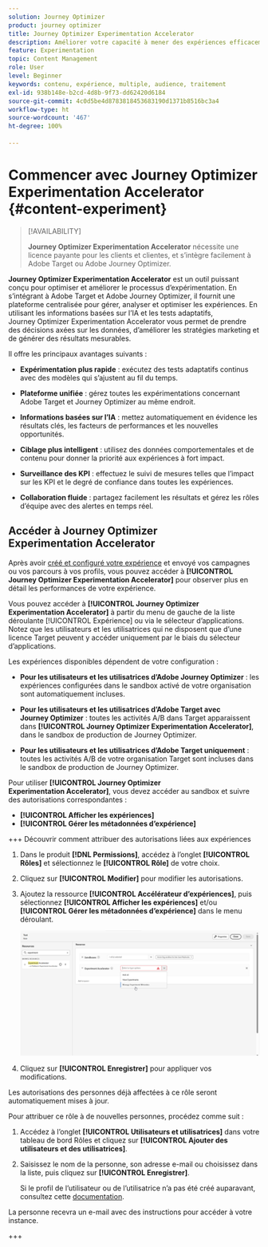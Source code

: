 ```yaml
---
solution: Journey Optimizer
product: journey optimizer
title: Journey Optimizer Experimentation Accelerator
description: Améliorer votre capacité à mener des expériences efficacement et à générer des informations
feature: Experimentation
topic: Content Management
role: User
level: Beginner
keywords: contenu, expérience, multiple, audience, traitement
exl-id: 938b148e-b2cd-4d8b-9f73-dd62420d6184
source-git-commit: 4c0d5be4d8783818453683190d1371b8516bc3a4
workflow-type: ht
source-wordcount: '467'
ht-degree: 100%

---
```


# Commencer avec Journey Optimizer Experimentation Accelerator {#content-experiment}

>[!AVAILABILITY]
>
>**Journey Optimizer Experimentation Accelerator** nécessite une licence payante pour les clients et clientes, et s’intègre facilement à Adobe Target ou Adobe Journey Optimizer.

**Journey Optimizer Experimentation Accelerator** est un outil puissant conçu pour optimiser et améliorer le processus d’expérimentation. En s’intégrant à Adobe Target et Adobe Journey Optimizer, il fournit une plateforme centralisée pour gérer, analyser et optimiser les expériences. En utilisant les informations basées sur l’IA et les tests adaptatifs, Journey Optimizer Experimentation Accelerator vous permet de prendre des décisions axées sur les données, d’améliorer les stratégies marketing et de générer des résultats mesurables.

Il offre les principaux avantages suivants :

* **Expérimentation plus rapide** : exécutez des tests adaptatifs continus avec des modèles qui s’ajustent au fil du temps.

* **Plateforme unifiée** : gérez toutes les expérimentations concernant Adobe Target et Journey Optimizer au même endroit.

* **Informations basées sur l’IA** : mettez automatiquement en évidence les résultats clés, les facteurs de performances et les nouvelles opportunités.

* **Ciblage plus intelligent** : utilisez des données comportementales et de contenu pour donner la priorité aux expériences à fort impact.

* **Surveillance des KPI** : effectuez le suivi de mesures telles que l’impact sur les KPI et le degré de confiance dans toutes les expériences.

* **Collaboration fluide** : partagez facilement les résultats et gérez les rôles d’équipe avec des alertes en temps réel.

## Accéder à Journey Optimizer Experimentation Accelerator

Après avoir [créé et configuré votre expérience](content-experiment.md) et envoyé vos campagnes ou vos parcours à vos profils, vous pouvez accéder à **[!UICONTROL Journey Optimizer Experimentation Accelerator]** pour observer plus en détail les performances de votre expérience.

Vous pouvez accéder à **[!UICONTROL Journey Optimizer Experimentation Accelerator]** à partir du menu de gauche de la liste déroulante [!UICONTROL Expérience] ou via le sélecteur d’applications. Notez que les utilisateurs et les utilisatrices qui ne disposent que d’une licence Target peuvent y accéder uniquement par le biais du sélecteur d’applications.

Les expériences disponibles dépendent de votre configuration :

* **Pour les utilisateurs et les utilisatrices d’Adobe Journey Optimizer** : les expériences configurées dans le sandbox activé de votre organisation sont automatiquement incluses.

* **Pour les utilisateurs et les utilisatrices d’Adobe Target avec Journey Optimizer** : toutes les activités A/B dans Target apparaissent dans **[!UICONTROL Journey Optimizer Experimentation Accelerator]**, dans le sandbox de production de Journey Optimizer.

* **Pour les utilisateurs et les utilisatrices d’Adobe Target uniquement** : toutes les activités A/B de votre organisation Target sont incluses dans le sandbox de production de Journey Optimizer.

Pour utiliser **[!UICONTROL Journey Optimizer Experimentation Accelerator]**, vous devez accéder au sandbox et suivre des autorisations correspondantes :

* **[!UICONTROL Afficher les expériences]**
* **[!UICONTROL Gérer les métadonnées d’expérience]**

+++ Découvrir comment attribuer des autorisations liées aux expériences

1. Dans le produit **[!DNL Permissions]**, accédez à l’onglet **[!UICONTROL Rôles]** et sélectionnez le **[!UICONTROL Rôle]** de votre choix.

1. Cliquez sur **[!UICONTROL Modifier]** pour modifier les autorisations.

1. Ajoutez la ressource **[!UICONTROL Accélérateur d’expériences]**, puis sélectionnez **[!UICONTROL Afficher les expériences]** et/ou **[!UICONTROL Gérer les métadonnées d’expérience]** dans le menu déroulant.

   ![](assets/permissions-experiment.png)

1. Cliquez sur **[!UICONTROL Enregistrer]** pour appliquer vos modifications.

Les autorisations des personnes déjà affectées à ce rôle seront automatiquement mises à jour.

Pour attribuer ce rôle à de nouvelles personnes, procédez comme suit :

1. Accédez à l’onglet **[!UICONTROL Utilisateurs et utilisatrices]** dans votre tableau de bord Rôles et cliquez sur **[!UICONTROL Ajouter des utilisateurs et des utilisatrices]**.

1. Saisissez le nom de la personne, son adresse e-mail ou choisissez dans la liste, puis cliquez sur **[!UICONTROL Enregistrer]**.

   Si le profil de l’utilisateur ou de l’utilisatrice n’a pas été créé auparavant, consultez cette [documentation](https://experienceleague.adobe.com/fr/docs/experience-platform/access-control/abac/permissions-ui/users).

La personne recevra un e-mail avec des instructions pour accéder à votre instance.

+++

<!--table style="table-layout:fixed"><tr style="border: 0;">
<td><img alt="Overview" href="experiment-accelerator-overview.md" src="assets/do-not-localize/experiments-2.jpeg">
<div align="center"><p><strong><a href="experiment-accelerator-overview.md">Overview</a></strong></p></div></td>
<td><img alt="Experiments" href="experiment-accelerator-monitor.md" src="assets/do-not-localize/experiment-overview.jpeg">
<div align="center"><p><strong><a href="experiment-accelerator-monitor.md">Experiments</a></strong></p></div></td>
<td><img alt="Metrics" href="experiment-accelerator-metrics.md" src="assets/do-not-localize/experiment-metrics.png">
<div align="center"><p><strong><a href="experiment-accelerator-metrics.md">Metrics</a></strong></p></div></td>
</tr></table-->
